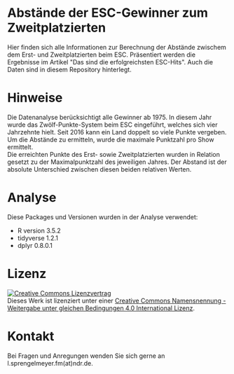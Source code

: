 # Abstände der ESC-Gewinner zum Zweitplatzierten 

Hier finden sich alle Informationen zur Berechnung der Abstände zwischem dem Erst- und Zweitplatzierten beim ESC. Präsentiert werden die Ergebnisse im Artikel "Das sind die erfolgreichsten ESC-Hits". Auch die Daten sind in diesem Repository hinterlegt.

# Hinweise
Die Datenanalyse berücksichtigt alle Gewinner ab 1975. In diesem Jahr wurde das Zwölf-Punkte-System beim ESC eingeführt, welches sich vier Jahrzehnte hielt. Seit 2016 kann ein Land doppelt so viele Punkte vergeben. Um die Abstände zu ermitteln, wurde die maximale Punktzahl pro Show ermittelt.  
Die erreichten Punkte des Erst- sowie Zweitplatzierten wurden in Relation gesetzt zu der Maximalpunktzahl des jeweiligen Jahres. Der Abstand ist der absolute Unterschied zwischen diesen beiden relativen Werten.

# Analyse 
Diese Packages und Versionen wurden in der Analyse verwendet:

* R version 3.5.2
* tidyverse 1.2.1
* dplyr 0.8.0.1

# Lizenz
<a rel="license" href="http://creativecommons.org/licenses/by-sa/4.0/"><img alt="Creative Commons Lizenzvertrag" style="border-width:0" src="https://i.creativecommons.org/l/by-sa/4.0/88x31.png" /></a><br />Dieses Werk ist lizenziert unter einer <a rel="license" href="http://creativecommons.org/licenses/by-sa/4.0/">Creative Commons Namensnennung - Weitergabe unter gleichen Bedingungen 4.0 International Lizenz</a>.

# Kontakt
Bei Fragen und Anregungen wenden Sie sich gerne an l.sprengelmeyer.fm(at)ndr.de.